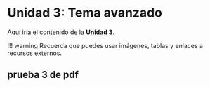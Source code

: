 # Unidad 3: Tema avanzado

Aquí iría el contenido de la **Unidad 3**.

!!! warning
    Recuerda que puedes usar imágenes, tablas y enlaces a recursos externos.

## prueba 3 de pdf
